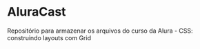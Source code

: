 # AluraCast
Repositório para armazenar os arquivos do curso da Alura - CSS: construindo layouts com Grid
